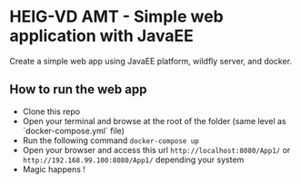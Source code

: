# HEIG-VD AMT - Simple web application with JavaEE

Create a simple web app using JavaEE platform, wildfly server, and docker.

## How to run the web app
- Clone this repo
- Open your terminal and browse at the root of the folder (same level as ´docker-compose.yml´ file)
- Run the following command `docker-compose up`
- Open your browser and access this url `http://localhost:8080/App1/` or `http://192.168.99.100:8080/App1/` depending your system
- Magic happens !
